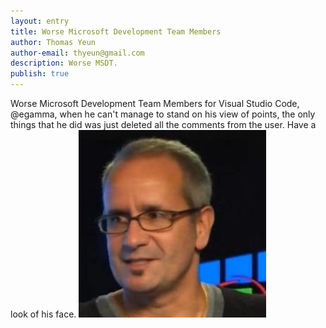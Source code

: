 ```yaml
---
layout: entry
title: Worse Microsoft Development Team Members
author: Thomas Yeun
author-email: thyeun@gmail.com
description: Worse MSDT.
publish: true
---
```


Worse Microsoft Development Team Members for Visual Studio Code, @egamma, when he can't manage to stand on his view of points, the only things that he did was just deleted all the comments from the user. Have a look of his face.
<img src="/images/2015-12-16/egamma.jpg" style="margin: 0 auto; width: 300px;" />